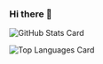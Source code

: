 ### Hi there 👋

![GitHub Stats Card](https://github-readme-stats.vercel.app/api?hayonghayong/hayonghayong=zizi4n5)

![Top Languages Card](https://github-readme-stats.vercel.app/api/top-langs/?hayonghayong/hayonghayong=zizi4n5)


<!--
**hayonghayong/hayonghayong** is a ✨ _special_ ✨ repository because its `README.md` (this file) appears on your GitHub profile.



Here are some ideas to get you started:

- 🔭 I’m currently working on ...
- 🌱 I’m currently learning ...
- 👯 I’m looking to collaborate on ...
- 🤔 I’m looking for help with ...
- 💬 Ask me about ...
- 📫 How to reach me: ...
- 😄 Pronouns: ...
- ⚡ Fun fact: ...
-->
